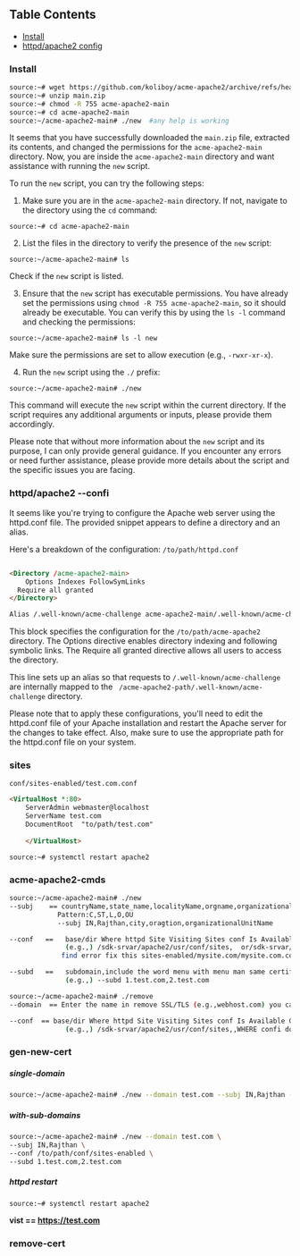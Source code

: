 ##  Table Contents 

* [Install](README.md#install)
* [httpd/apache2 config](https://github.com/koliboy/acme-apache2/edit/main/README.md#httpdapache2---confi)

### Install
```sh
source:~# wget https://github.com/koliboy/acme-apache2/archive/refs/heads/main.zip
source:~# unzip main.zip
source:~# chmod -R 755 acme-apache2-main
source:~# cd acme-apache2-main
source:~/acme-apache2-main# ./new  #any help is working
```

It seems that you have successfully downloaded the `main.zip` file, extracted its contents, and changed the permissions for the `acme-apache2-main` directory. Now, you are inside the `acme-apache2-main` directory and want assistance with running the `new` script.

To run the `new` script, you can try the following steps:

1. Make sure you are in the `acme-apache2-main` directory. If not, navigate to the directory using the `cd` command:

```
source:~# cd acme-apache2-main
```

2. List the files in the directory to verify the presence of the `new` script:

```
source:~/acme-apache2-main# ls
```

Check if the `new` script is listed.

3. Ensure that the `new` script has executable permissions. You have already set the permissions using `chmod -R 755 acme-apache2-main`, so it should already be executable. You can verify this by using the `ls -l` command and checking the permissions:

```
source:~/acme-apache2-main# ls -l new
```

Make sure the permissions are set to allow execution (e.g., `-rwxr-xr-x`).

4. Run the `new` script using the `./` prefix:

```
source:~/acme-apache2-main# ./new
```

This command will execute the `new` script within the current directory. If the script requires any additional arguments or inputs, please provide them accordingly.

Please note that without more information about the `new` script and its purpose, I can only provide general guidance. If you encounter any errors or need further assistance, please provide more details about the script and the specific issues you are facing.

### httpd/apache2 --confi
It seems like you're trying to configure the Apache web server using the httpd.conf file. The provided snippet appears to define a directory and an alias.

Here's a breakdown of the configuration:
`/to/path/httpd.conf`
```html

<Directory /acme-apache2-main>
	Options Indexes FollowSymLinks
  Require all granted
</Directory>

Alias /.well-known/acme-challenge acme-apache2-main/.well-known/acme-challenge
```
This block specifies the configuration for the `/to/path/acme-apache2` directory. The Options directive enables directory indexing and following symbolic links. The Require all granted directive allows all users to access the directory.

This line sets up an alias so that requests to `/.well-known/acme-challenge` are internally mapped to the ` /acme-apache2-path/.well-known/acme-challenge` directory.

Please note that to apply these configurations, you'll need to edit the httpd.conf file of your Apache installation and restart the Apache server for the changes to take effect. Also, make sure to use the appropriate path for the httpd.conf file on your system.
### sites
`conf/sites-enabled/test.com.conf`
```html
<VirtualHost *:80>
	ServerAdmin webmaster@localhost
	ServerName test.com
	DocumentRoot  "to/path/test.com"
    
    </VirtualHost>
```

```
source:~# systemctl restart apache2
```
### acme-apache2-cmds 
```sh
source:~/acme-apache2-main# ./new
--subj    == countryName,state_name,localityName,orgname,organizationalUnitName
            Pattern:C,ST,L,O,OU
            --subj IN,Rajthan,city,oragtion,organizationalUnitName

--conf   ==   base/dir Where httpd Site Visiting Sites conf Is Available Cake
              (e.g.,) /sdk-srvar/apache2/usr/conf/sites,  or/sdk-srvar/apache2/usr/conf/sites-enabled
             find error fix this sites-enabled/mysite.com/mysite.com.conf

--subd   ==   subdomain,include the word menu with menu man same certificate subdomain , enter the name of all those you want to get certificate
              (e.g.,) --subd 1.test.com,2.test.com
```

```sh
source:~/acme-apache2-main# ./remove
--domain  == Enter the name in remove SSL/TLS (e.g.,webhost.com) you can also use the name of the subdomain (e.g.,anthor.domain.com)

--conf  == base/dir Where httpd Site Visiting Sites conf Is Available Cake
              (e.g.,) /sdk-srvar/apache2/usr/conf/sites,,WHERE confi domains files
```

### gen-new-cert

##### single-domain
```sh
source:~/acme-apache2-main# ./new --domain test.com --subj IN,Rajthan --conf /to/path/conf/sites-enabled
```

##### with-sub-domains
```sh
source:~/acme-apache2-main# ./new --domain test.com \
--subj IN,Rajthan \
--conf /to/path/conf/sites-enabled \
--subd 1.test.com,2.test.com
```
##### httpd restart 
```sh 
source:~# systemctl restart apache2
```
**vist == https://test.com**

### remove-cert

